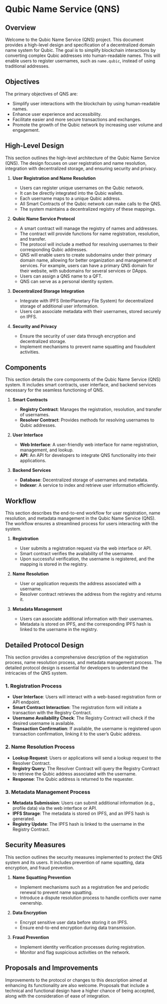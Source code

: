 # Qubic Name Service (QNS)

## Overview

Welcome to the Qubic Name Service (QNS) project. This document provides a high-level design and specification of a decentralized domain name system for Qubic. The goal is to simplify blockchain interactions by converting complex Qubic addresses into human-readable names. This will enable users to register usernames, such as `name.qubic`, instead of using traditional addresses.

## Objectives

The primary objectives of QNS are:
- Simplify user interactions with the blockchain by using human-readable names.
- Enhance user experience and accessibility.
- Facilitate easier and more secure transactions and exchanges.
- Promote the growth of the Qubic network by increasing user volume and engagement.

## High-Level Design

This section outlines the high-level architecture of the Qubic Name Service (QNS). The design focuses on user registration and name resolution, integration with decentralized storage, and ensuring security and privacy.

1. **User Registration and Name Resolution**
    - Users can register unique usernames on the Qubic network.
    - It can be directly integrated into the Qubic wallets.
    - Each username maps to a unique Qubic address.
    - All Smart Contracts of the Qubic network can make calls to the QNS.
    - The system maintains a decentralized registry of these mappings.

2. **Qubic Name Service Protocol**
    - A smart contract will manage the registry of names and addresses.
    - The contract will provide functions for name registration, resolution, and transfer.
    - The protocol will include a method for resolving usernames to their corresponding Qubic addresses.
    - QNS will enable users to create subdomains under their primary domain name, allowing for better organization and management of services. For example, users can have a primary QNS domain for their website, with subdomains for several services or DApps.
    - Users can assign a QNS name to a QFT.
    - QNS can serve as a personal identity system.

3. **Decentralized Storage Integration**
    - Integrate with IPFS (InterPlanetary File System) for decentralized storage of additional user information.
    - Users can associate metadata with their usernames, stored securely on IPFS.

4. **Security and Privacy**
    - Ensure the security of user data through encryption and decentralized storage.
    - Implement mechanisms to prevent name squatting and fraudulent activities.

## Components

This section details the core components of the Qubic Name Service (QNS) system. It includes smart contracts, user interface, and backend services necessary for the seamless functioning of QNS.

1. **Smart Contracts**
    - **Registry Contract**: Manages the registration, resolution, and transfer of usernames.
    - **Resolver Contract**: Provides methods for resolving usernames to Qubic addresses.

2. **User Interface**
    - **Web Interface**: A user-friendly web interface for name registration, management, and lookup.
    - **API**: An API for developers to integrate QNS functionality into their applications.

3. **Backend Services**
    - **Database**: Decentralized storage of usernames and metadata.
    - **Indexer**: A service to index and retrieve user information efficiently.

## Workflow

This section describes the end-to-end workflow for user registration, name resolution, and metadata management in the Qubic Name Service (QNS). The workflow ensures a streamlined process for users interacting with the system.

1. **Registration**
    - User submits a registration request via the web interface or API.
    - Smart contract verifies the availability of the username.
    - Upon successful verification, the username is registered, and the mapping is stored in the registry.

2. **Name Resolution**
    - User or application requests the address associated with a username.
    - Resolver contract retrieves the address from the registry and returns it.

3. **Metadata Management**
    - Users can associate additional information with their usernames.
    - Metadata is stored on IPFS, and the corresponding IPFS hash is linked to the username in the registry.

## Detailed Protocol Design

This section provides a comprehensive description of the registration process, name resolution process, and metadata management process. The detailed protocol design is essential for developers to understand the intricacies of the QNS system.

### 1. Registration Process
- **User Interface**: Users will interact with a web-based registration form or API endpoint.
- **Smart Contract Interaction**: The registration form will initiate a transaction with the Registry Contract.
- **Username Availability Check**: The Registry Contract will check if the desired username is available.
- **Transaction Confirmation**: If available, the username is registered upon transaction confirmation, linking it to the user’s Qubic address.

### 2. Name Resolution Process
- **Lookup Request**: Users or applications will send a lookup request to the Resolver Contract.
- **Registry Query**: The Resolver Contract will query the Registry Contract to retrieve the Qubic address associated with the username.
- **Response**: The Qubic address is returned to the requester.

### 3. Metadata Management Process
- **Metadata Submission**: Users can submit additional information (e.g., profile data) via the web interface or API.
- **IPFS Storage**: The metadata is stored on IPFS, and an IPFS hash is generated.
- **Registry Update**: The IPFS hash is linked to the username in the Registry Contract.

## Security Measures

This section outlines the security measures implemented to protect the QNS system and its users. It includes prevention of name squatting, data encryption, and fraud prevention.

1. **Name Squatting Prevention**
    - Implement mechanisms such as a registration fee and periodic renewal to prevent name squatting.
    - Introduce a dispute resolution process to handle conflicts over name ownership.

2. **Data Encryption**
    - Encrypt sensitive user data before storing it on IPFS.
    - Ensure end-to-end encryption during data transmission.

3. **Fraud Prevention**
    - Implement identity verification processes during registration.
    - Monitor and flag suspicious activities on the network.

## Proposals and Improvements

Improvements to the protocol or changes to this description aimed at enhancing its functionality are also welcome. Proposals that include a technical and functional design have a higher chance of being accepted, along with the consideration of ease of integration.
